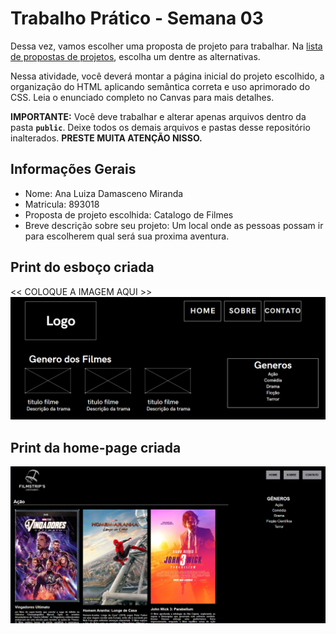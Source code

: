 # Trabalho Prático - Semana 03

Dessa vez, vamos escolher uma proposta de projeto para trabalhar. Na [lista de propostas de projetos](propostas-projetos.md), escolha um dentre as alternativas.

Nessa atividade, você deverá montar a página inicial do projeto escolhido, a organização do HTML aplicando semântica correta e uso aprimorado do CSS. Leia o enunciado completo no Canvas para mais detalhes.

**IMPORTANTE:** Você deve trabalhar e alterar apenas arquivos dentro da pasta **`public`**. Deixe todos os demais arquivos e pastas desse repositório inalterados. **PRESTE MUITA ATENÇÃO NISSO.**

## Informações Gerais

- Nome: Ana Luiza Damasceno Miranda
- Matricula: 893018
- Proposta de projeto escolhida: Catalogo de Filmes
- Breve descrição sobre seu projeto: Um local onde as pessoas possam ir para escolherem qual será 
sua proxima aventura.


## Print do esboço criada

<<  COLOQUE A IMAGEM AQUI >>
![WireFrame](image-1.png)

## Print da home-page criada

![Home-Page](image.png)
